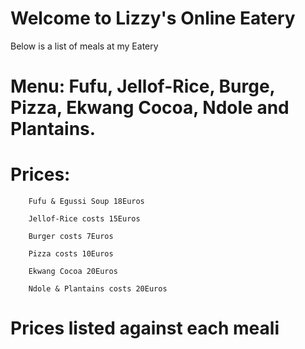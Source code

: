 #  Welcome to Lizzy's Online Eatery 
 Below is a list of meals at my Eatery
#  Menu: Fufu, Jellof-Rice, Burge, Pizza, Ekwang Cocoa, Ndole and Plantains.

#  Prices:
        Fufu & Egussi Soup 18Euros
              
        Jellof-Rice costs 15Euros
                
        Burger costs 7Euros
                
        Pizza costs 10Euros
        
        Ekwang Cocoa 20Euros
               
        Ndole & Plantains costs 20Euros
 
# Prices listed against each meali

